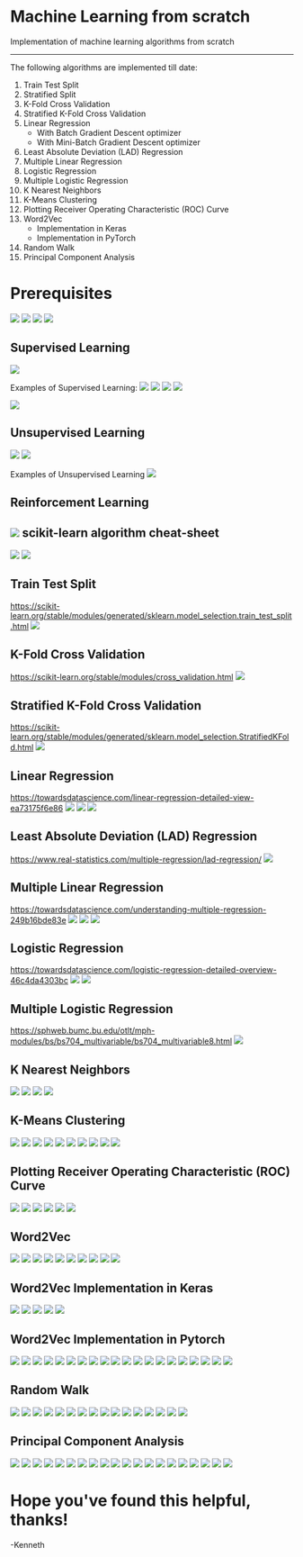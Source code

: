 # Machine Learning from scratch
Implementation of machine learning algorithms from scratch

***
The following algorithms are implemented till date:
1. Train Test Split
2. Stratified Split
3. K-Fold Cross Validation
4. Stratified K-Fold Cross Validation
5. Linear Regression
    - With Batch Gradient Descent optimizer
    - With Mini-Batch Gradient Descent optimizer
6. Least Absolute Deviation (LAD) Regression
7. Multiple Linear Regression
8. Logistic Regression
9. Multiple Logistic Regression
10. K Nearest Neighbors
11. K-Means Clustering
12. Plotting Receiver Operating Characteristic (ROC) Curve
13. Word2Vec
    - Implementation in Keras
    - Implementation in PyTorch
15. Random Walk
16. Principal Component Analysis  

# Prerequisites

![](images/image19.png)
![](images/image20.png)
![](images/image21.png)
![](images/image22.png)

Supervised Learning
-
![](images/image14.png)

Examples of Supervised Learning:
![](images/image67.png)
![](images/image68.png)
![](images/image69.png)
![](images/image70.png)

![](images/image15.png)

Unsupervised Learning
-
![](images/image16.png)
![](images/image17.png)

Examples of Unsupervised Learning
![](images/image71.png)

Reinforcement Learning
-

![](images/image18.png)
scikit-learn algorithm cheat-sheet
-
![](images/image12.png)
![](images/image13.png)


Train Test Split
-
https://scikit-learn.org/stable/modules/generated/sklearn.model_selection.train_test_split.html
![](images/image1.jpg)

K-Fold Cross Validation
-
https://scikit-learn.org/stable/modules/cross_validation.html
![](images/image3.png)

Stratified K-Fold Cross Validation
-
https://scikit-learn.org/stable/modules/generated/sklearn.model_selection.StratifiedKFold.html
![](images/image2.png)

Linear Regression 
-
https://towardsdatascience.com/linear-regression-detailed-view-ea73175f6e86
![](images/image4.jpeg)
![](images/image27.png)
![](images/image28.png)


Least Absolute Deviation (LAD) Regression
-
https://www.real-statistics.com/multiple-regression/lad-regression/
![](images/image5.jpg)

Multiple Linear Regression
-
https://towardsdatascience.com/understanding-multiple-regression-249b16bde83e
![](images/image6.png)
![](images/image7.png)
![](images/image8.jpg)

Logistic Regression
-
https://towardsdatascience.com/logistic-regression-detailed-overview-46c4da4303bc
![](images/image10.jpeg)
![](images/image9.png)

Multiple Logistic Regression
-
https://sphweb.bumc.bu.edu/otlt/mph-modules/bs/bs704_multivariable/bs704_multivariable8.html
![](images/image23.png)

 K Nearest Neighbors
 -
 ![](images/image24.png)
 ![](images/image25.png)
 ![](images/image26.png)
 ![](images/image29.png)
 
 K-Means Clustering
 -
 ![](images/image30.png)
 ![](images/image31.png)
 ![](images/image32.png)
 ![](images/image33.png)
 ![](images/image34.png)
 ![](images/image35.png)
 ![](images/image36.png)
 ![](images/image37.png)
 ![](images/image38.png)
 ![](images/image39.png)
 
 Plotting Receiver Operating Characteristic (ROC) Curve
 -
 ![](images/image40.png)
 ![](images/image41.png)
 ![](images/image42.png)
 ![](images/image43.png)
 ![](images/image44.png)
 ![](images/image45.png)
 
 Word2Vec
 -
 ![](images/image46.png)
 ![](images/image47.png)
 ![](images/image48.png)
 ![](images/image49.png)
 ![](images/image50.png)
 ![](images/image51.png)
 ![](images/image52.png)
 ![](images/image53.png)
 ![](images/image54.png)
 ![](images/image55.png)
 
 Word2Vec Implementation in Keras 
 -
 ![](images/k1.png)
 ![](images/k2.png)
 ![](images/k3.png)
 ![](images/k4.png)
 ![](images/k5.png)
 
 Word2Vec Implementation in Pytorch
 -
 ![](images/p1.png)
 ![](images/p2.png)
 ![](images/p3.png)
 ![](images/p4.png)
 ![](images/p5.png)
 ![](images/p6.png)
 ![](images/p7.png)
 ![](images/p8.png)
 ![](images/p9.png)
 ![](images/p10.png)
 ![](images/p11.png)
 ![](images/p12.png)
 ![](images/p13.png)
 ![](images/p14.png)
 ![](images/p15.png)
 ![](images/p16.png)
 ![](images/p17.png)
 ![](images/p18.png)
 ![](images/p19.png)
 ![](images/p20.png)
 
 Random Walk
 -
 ![](images/r1.png)
 ![](images/r2.png)
 ![](images/r3.png)
 ![](images/r4.png)
 ![](images/r5.png)
 ![](images/r6.png)
 ![](images/r7.png)
 ![](images/r8.png)
 ![](images/r9.png)
 ![](images/r10.png)
 ![](images/r11.png)
 ![](images/r12.png)
 ![](images/r13.png)
 ![](images/r14.png)
 ![](images/r15.png)
 ![](images/r16.png)
 
 Principal Component Analysis 
 -
 ![](images/c1.png)
 ![](images/c2.png)
 ![](images/c3.png)
 ![](images/c4.png)
 ![](images/c5.png)
 ![](images/c6.png)
 ![](images/c7.png)
 ![](images/c8.png)
 ![](images/c9.png)
 ![](images/c10.png)
 ![](images/c11.png)
 ![](images/c12.png)
 ![](images/c13.png)
 ![](images/c14.png)
 ![](images/c15.png)
 ![](images/c16.png)
 ![](images/c17.png)
 ![](images/c18.png)
 ![](images/c19.png)
 ![](images/c20.png)
 
 # Hope you've found this helpful, thanks!
 -Kenneth

 
 
 
 




